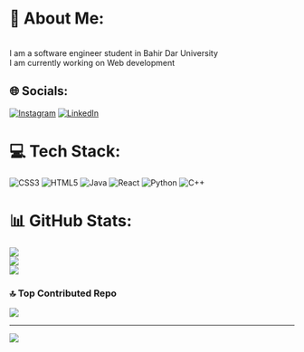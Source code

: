 # 💫 About Me:
<br>I am a software engineer student in Bahir Dar University<br>I am currently working on Web development


## 🌐 Socials:
[![Instagram](https://img.shields.io/badge/Instagram-%23E4405F.svg?logo=Instagram&logoColor=white)](https://instagram.com/https://www.instagram.com/natited_12/) [![LinkedIn](https://img.shields.io/badge/LinkedIn-%230077B5.svg?logo=linkedin&logoColor=white)](https://linkedin.com/in/https://www.linkedin.com/in/nathnaelbekaffa/) 

# 💻 Tech Stack:
![CSS3](https://img.shields.io/badge/css3-%231572B6.svg?style=for-the-badge&logo=css3&logoColor=white) ![HTML5](https://img.shields.io/badge/html5-%23E34F26.svg?style=for-the-badge&logo=html5&logoColor=white) ![Java](https://img.shields.io/badge/java-%23ED8B00.svg?style=for-the-badge&logo=openjdk&logoColor=white) ![React](https://img.shields.io/badge/react-%2320232a.svg?style=for-the-badge&logo=react&logoColor=%2361DAFB) ![Python](https://img.shields.io/badge/python-3670A0?style=for-the-badge&logo=python&logoColor=ffdd54) ![C++](https://img.shields.io/badge/c++-%2300599C.svg?style=for-the-badge&logo=c%2B%2B&logoColor=white)
# 📊 GitHub Stats:
![](https://github-readme-stats.vercel.app/api?username=NathnaelTB&theme=dark&hide_border=false&include_all_commits=false&count_private=false)<br/>
![](https://github-readme-streak-stats.herokuapp.com/?user=NathnaelTB&theme=dark&hide_border=false)<br/>
![](https://github-readme-stats.vercel.app/api/top-langs/?username=NathnaelTB&theme=dark&hide_border=false&include_all_commits=false&count_private=false&layout=compact)

### 🔝 Top Contributed Repo
![](https://github-contributor-stats.vercel.app/api?username=NathnaelTB&limit=5&theme=dark&combine_all_yearly_contributions=true)

---
[![](https://visitcount.itsvg.in/api?id=NathnaelTB&icon=0&color=0)](https://visitcount.itsvg.in)

<!-- Proudly created with GPRM ( https://gprm.itsvg.in ) -->
